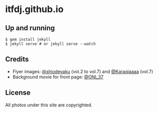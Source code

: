 # itfdj.github.io

## Up and running

```
$ gem install jekyll
$ jekyll serve # or jekyll serve --watch
```

## Credits

- Flyer images: [@shiodeyaku](https://twitter.com/shiodeyaku) (vol.2 to vol.7) and [@Karaqiaaaa](https://twitter.com/Karaqiaaaa) (vol.7)
- Background movie for front page: [@ONI_37](https://twitter.com/ONI_37)

## License

All photos under this site are copyrighted.
